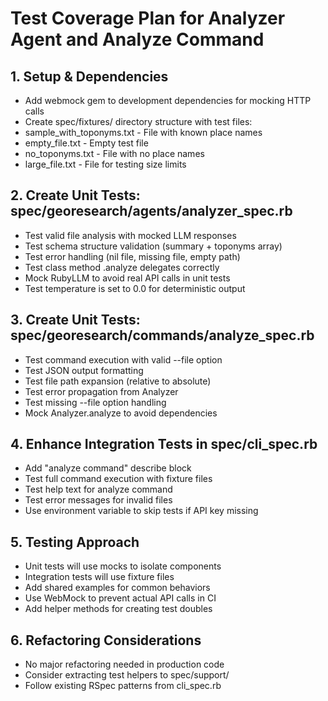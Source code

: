 # Test Coverage Plan for Analyzer Agent and Analyze Command

## 1. Setup & Dependencies

- Add webmock gem to development dependencies for mocking HTTP calls
- Create spec/fixtures/ directory structure with test files:
- sample_with_toponyms.txt - File with known place names
- empty_file.txt - Empty test file
- no_toponyms.txt - File with no place names
- large_file.txt - File for testing size limits

## 2. Create Unit Tests: spec/georesearch/agents/analyzer_spec.rb

- Test valid file analysis with mocked LLM responses
- Test schema structure validation (summary + toponyms array)
- Test error handling (nil file, missing file, empty path)
- Test class method .analyze delegates correctly
- Mock RubyLLM to avoid real API calls in unit tests
- Test temperature is set to 0.0 for deterministic output

## 3. Create Unit Tests: spec/georesearch/commands/analyze_spec.rb

- Test command execution with valid --file option
- Test JSON output formatting
- Test file path expansion (relative to absolute)
- Test error propagation from Analyzer
- Test missing --file option handling
- Mock Analyzer.analyze to avoid dependencies

## 4. Enhance Integration Tests in spec/cli_spec.rb

- Add "analyze command" describe block
- Test full command execution with fixture files
- Test help text for analyze command
- Test error messages for invalid files
- Use environment variable to skip tests if API key missing

## 5. Testing Approach

- Unit tests will use mocks to isolate components
- Integration tests will use fixture files
- Add shared examples for common behaviors
- Use WebMock to prevent actual API calls in CI
- Add helper methods for creating test doubles

## 6. Refactoring Considerations

- No major refactoring needed in production code
- Consider extracting test helpers to spec/support/
- Follow existing RSpec patterns from cli_spec.rb
